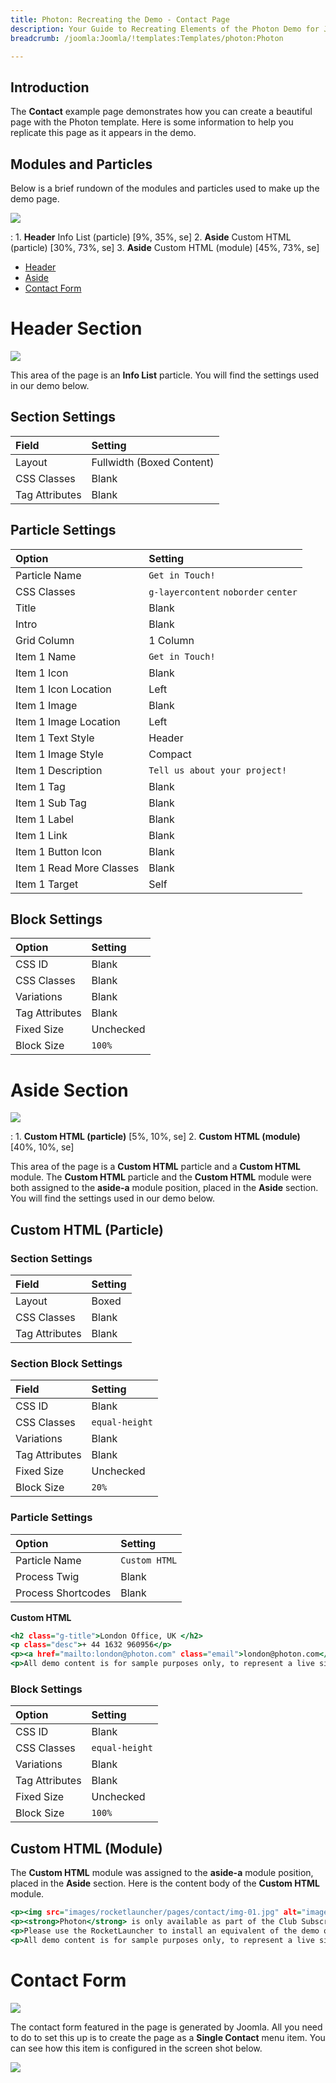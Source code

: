 ```yaml
---
title: Photon: Recreating the Demo - Contact Page
description: Your Guide to Recreating Elements of the Photon Demo for Joomla
breadcrumb: /joomla:Joomla/!templates:Templates/photon:Photon

---
```


## Introduction

The **Contact** example page demonstrates how you can create a beautiful page with the Photon template. Here is some information to help you replicate this page as it appears in the demo.

## Modules and Particles

Below is a brief rundown of the modules and particles used to make up the demo page.

![](assets/page_contact.jpeg)

:   1. **Header** Info List (particle) [9%, 35%, se]
    2. **Aside** Custom HTML (particle) [30%, 73%, se]
    3. **Aside** Custom HTML (module) [45%, 73%, se]

* [Header](#header-section)
* [Aside](#aside-section)
* [Contact Form](#contact-form)

# Header Section

![](assets/page_contact_1.jpeg)

This area of the page is an **Info List** particle. You will find the settings used in our demo below.

## Section Settings

| Field          | Setting                   |
| :-----         | :-----                    |
| Layout         | Fullwidth (Boxed Content) |
| CSS Classes    | Blank                     |
| Tag Attributes | Blank                     |

## Particle Settings

| Option                   | Setting                              |
| :-----                   | :-----                               |
| Particle Name            | `Get in Touch!`                      |
| CSS Classes              | `g-layercontent` `noborder` `center` |
| Title                    | Blank                                |
| Intro                    | Blank                                |
| Grid Column              | 1 Column                             |
| Item 1 Name              | `Get in Touch!`                      |
| Item 1 Icon              | Blank                                |
| Item 1 Icon Location     | Left                                 |
| Item 1 Image             | Blank                                |
| Item 1 Image Location    | Left                                 |
| Item 1 Text Style        | Header                               |
| Item 1 Image Style       | Compact                              |
| Item 1 Description       | `Tell us about your project!`        |
| Item 1 Tag               | Blank                                |
| Item 1 Sub Tag           | Blank                                |
| Item 1 Label             | Blank                                |
| Item 1 Link              | Blank                                |
| Item 1 Button Icon       | Blank                                |
| Item 1 Read More Classes | Blank                                |
| Item 1 Target            | Self                                 |

## Block Settings

| Option         | Setting   |
| :-----         | :-----    |
| CSS ID         | Blank     |
| CSS Classes    | Blank     |
| Variations     | Blank     |
| Tag Attributes | Blank     |
| Fixed Size     | Unchecked |
| Block Size     | `100%`    |

# Aside Section

![](assets/page_contact_2.jpeg)

:	1. **Custom HTML (particle)** [5%, 10%, se]
	2. **Custom HTML (module)** [40%, 10%, se]

This area of the page is a **Custom HTML** particle and a **Custom HTML** module. The **Custom HTML** particle and the **Custom HTML** module were both assigned to the **aside-a** module position, placed in the **Aside** section. You will find the settings used in our demo below.

## Custom HTML (Particle)

### Section Settings

| Field          | Setting |
| :-----         | :-----  |
| Layout         | Boxed   |
| CSS Classes    | Blank   |
| Tag Attributes | Blank   |

### Section Block Settings

| Field          | Setting        |
| :-----         | :-----         |
| CSS ID         | Blank          |
| CSS Classes    | `equal-height` |
| Variations     | Blank          |
| Tag Attributes | Blank          |
| Fixed Size     | Unchecked      |
| Block Size     | `20%`          |

### Particle Settings

| Option             | Setting       |
| :-----             | :-----        |
| Particle Name      | `Custom HTML` |
| Process Twig       | Blank         |
| Process Shortcodes | Blank         |

**Custom HTML**

~~~ .html
<h2 class="g-title">London Office, UK </h2>
<p class="desc">+ 44 1632 960956</p>
<p><a href="mailto:london@photon.com" class="email">london@photon.com</a></p>.</p>
<p>All demo content is for sample purposes only, to represent a live site.</p>
~~~

### Block Settings

| Option         | Setting        |
| :-----         | :-----         |
| CSS ID         | Blank          |
| CSS Classes    | `equal-height` |
| Variations     | Blank          |
| Tag Attributes | Blank          |
| Fixed Size     | Unchecked      |
| Block Size     | `100%`         |

## Custom HTML (Module)

The **Custom HTML** module was assigned to the **aside-a** module position, placed in the **Aside** section. Here is the content body of the **Custom HTML** module.

~~~ .html
<p><img src="images/rocketlauncher/pages/contact/img-01.jpg" alt="image" /></p>
<p><strong>Photon</strong> is only available as part of the Club Subscription.</p>
<p>Please use the RocketLauncher to install an equivalent of the demo onto your site.</p>
<p>All demo content is for sample purposes only, to represent a live site.</p>
~~~

# Contact Form

![](assets/page_contact_3.jpeg)

The contact form featured in the page is generated by Joomla. All you need to do to set this up is to create the page as a **Single Contact** menu item. You can see how this item is configured in the screen shot below. 

![](assets/page_contact_4.jpeg)
